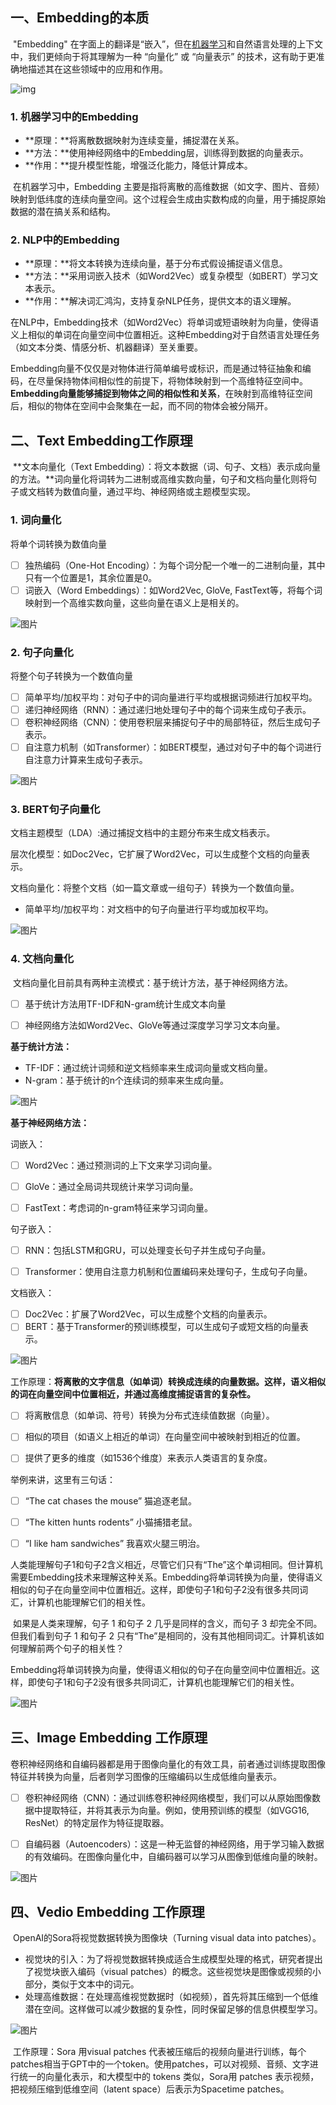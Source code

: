 

## 一、Embedding的本质

​	"Embedding" 在字面上的翻译是“嵌入”，但在[机器学习](https://so.csdn.net/so/search?q=机器学习&spm=1001.2101.3001.7020)和自然语言处理的上下文中，我们更倾向于将其理解为一种 “向量化” 或 “向量表示” 的技术，这有助于更准确地描述其在这些领域中的应用和作用。

![img](https://raw.githubusercontent.com/kaisersama112/typora_image/master/7dfe09fadde41fb3de6dd47c338ed25c.gif)

### 1. 机器学习中的Embedding

- **原理：**将离散数据映射为连续变量，捕捉潜在关系。
- **方法：**使用神经网络中的Embedding层，训练得到数据的向量表示。
- **作用：**提升模型性能，增强泛化能力，降低计算成本。

​	在机器学习中，Embedding 主要是指将离散的高维数据（如文字、图片、音频）映射到低纬度的连续向量空间。这个过程会生成由实数构成的向量，用于捕捉原始数据的潜在搞关系和结构。

### 2. NLP中的Embedding

- **原理：**将文本转换为连续向量，基于分布式假设捕捉语义信息。
- **方法：**采用词嵌入技术（如Word2Vec）或复杂模型（如BERT）学习文本表示。
- **作用：**解决词汇鸿沟，支持复杂NLP任务，提供文本的语义理解。

​	在NLP中，Embedding技术（如Word2Vec）将单词或短语映射为向量，使得语义上相似的单词在向量空间中位置相近。这种Embedding对于自然语言处理任务（如文本分类、情感分析、机器翻译）至关重要。

​	Embedding向量不仅仅是对物体进行简单编号或标识，而是通过特征抽象和编码，在尽量保持物体间相似性的前提下，将物体映射到一个高维特征空间中。**Embedding向量能够捕捉到物体之间的相似性和关系**，在映射到高维特征空间后，相似的物体在空间中会聚集在一起，而不同的物体会被分隔开。



## 二、Text Embedding工作原理

​	**文本向量化（Text Embedding）：将文本数据（词、句子、文档）表示成向量的方法。**词向量化将词转为二进制或高维实数向量，句子和文档向量化则将句子或文档转为数值向量，通过平均、神经网络或主题模型实现。

### 1. 词向量化

将单个词转换为数值向量

- [ ] 独热编码（One-Hot Encoding）：为每个词分配一个唯一的二进制向量，其中只有一个位置是1，其余位置是0。
- [ ] 词嵌入（Word Embeddings）：如Word2Vec, GloVe, FastText等，将每个词映射到一个高维实数向量，这些向量在语义上是相关的。

![图片](https://raw.githubusercontent.com/kaisersama112/typora_image/master/846ed61960420402ab1614ad7d6b8ebe.jpeg)

### 2. 句子向量化

将整个句子转换为一个数值向量

- [ ] 简单平均/加权平均：对句子中的词向量进行平均或根据词频进行加权平均。
- [ ] 递归神经网络（RNN）：通过递归地处理句子中的每个词来生成句子表示。
- [ ] 卷积神经网络（CNN）：使用卷积层来捕捉句子中的局部特征，然后生成句子表示。
- [ ] 自注意力机制（如Transformer）：如BERT模型，通过对句子中的每个词进行自注意力计算来生成句子表示。

![图片](https://raw.githubusercontent.com/kaisersama112/typora_image/master/17acae171dfd0d75f9d34eaa96bb7fb7.jpeg)

### 3. BERT句子向量化

文档主题模型（LDA）:通过捕捉文档中的主题分布来生成文档表示。

层次化模型：如Doc2Vec，它扩展了Word2Vec，可以生成整个文档的向量表示。

 文档向量化：将整个文档（如一篇文章或一组句子）转换为一个数值向量。

- 简单平均/加权平均：对文档中的句子向量进行平均或加权平均。

![图片](https://raw.githubusercontent.com/kaisersama112/typora_image/master/6471a490e9812842c30a7e6fb667a24b.png)

### 4. 文档向量化

​	文档向量化目前具有两种主流模式：基于统计方法，基于神经网络方法。

- [ ] 基于统计方法用TF-IDF和N-gram统计生成文本向量

- [ ] 神经网络方法如Word2Vec、GloVe等通过深度学习学习文本向量。

**基于统计方法：**

- TF-IDF：通过统计词频和逆文档频率来生成词向量或文档向量。
- N-gram：基于统计的n个连续词的频率来生成向量。

![图片](https://raw.githubusercontent.com/kaisersama112/typora_image/master/da75f31ad8a264015c78f3a0b960d0e1.png)

**基于神经网络方法：**

词嵌入：

- [ ] Word2Vec：通过预测词的上下文来学习词向量。
  
- [ ] GloVe：通过全局词共现统计来学习词向量。
  
- [ ] FastText：考虑词的n-gram特征来学习词向量。

句子嵌入：

- [ ] RNN：包括LSTM和GRU，可以处理变长句子并生成句子向量。
  
- [ ] Transformer：使用自注意力机制和位置编码来处理句子，生成句子向量。

文档嵌入：

- [ ] Doc2Vec：扩展了Word2Vec，可以生成整个文档的向量表示。
- [ ] BERT：基于Transformer的预训练模型，可以生成句子或短文档的向量表示。

![图片](https://raw.githubusercontent.com/kaisersama112/typora_image/master/e497dd04d13f2a057d8277dafbc19a7b.png)

​	工作原理：**将离散的文字信息（如单词）转换成连续的向量数据。这样，语义相似的词在向量空间中位置相近，并通过高维度捕捉语言的复杂性。**

- [ ] 将离散信息（如单词、符号）转换为分布式连续值数据（向量）。

- [ ] 相似的项目（如语义上相近的单词）在向量空间中被映射到相近的位置。

- [ ] 提供了更多的维度（如1536个维度）来表示人类语言的复杂度。

举例来讲，这里有三句话：

- [ ] “The cat chases the mouse” 猫追逐老鼠。

- [ ] “The kitten hunts rodents” 小猫捕猎老鼠。

- [ ] “I like ham sandwiches” 我喜欢火腿三明治。

​	人类能理解句子1和句子2含义相近，尽管它们只有“The”这个单词相同。但计算机需要Embedding技术来理解这种关系。Embedding将单词转换为向量，使得语义相似的句子在向量空间中位置相近。这样，即使句子1和句子2没有很多共同词汇，计算机也能理解它们的相关性。

​	如果是人类来理解，句子 1 和句子 2 几乎是同样的含义，而句子 3 却完全不同。但我们看到句子 1 和句子 2 只有“The”是相同的，没有其他相同词汇。计算机该如何理解前两个句子的相关性？

​	Embedding将单词转换为向量，使得语义相似的句子在向量空间中位置相近。这样，即使句子1和句子2没有很多共同词汇，计算机也能理解它们的相关性。

![图片](https://raw.githubusercontent.com/kaisersama112/typora_image/master/f927fd4b8fc124cd3e7e51604c27bb6b.jpeg)

## 三、Image Embedding 工作原理

​	卷积神经网络和自编码器都是用于图像向量化的有效工具，前者通过训练提取图像特征并转换为向量，后者则学习图像的压缩编码以生成低维向量表示。

- [ ] 卷积神经网络（CNN）：通过训练卷积神经网络模型，我们可以从原始图像数据中提取特征，并将其表示为向量。例如，使用预训练的模型（如VGG16, ResNet）的特定层作为特征提取器。

- [ ] 自编码器（Autoencoders）：这是一种无监督的神经网络，用于学习输入数据的有效编码。在图像向量化中，自编码器可以学习从图像到低维向量的映射。

![图片](https://raw.githubusercontent.com/kaisersama112/typora_image/master/27edfdc03e56835d9ea6b63431670210.png)



## 四、Vedio Embedding 工作原理

​	OpenAI的Sora将视觉数据转换为图像块（Turning visual data into patches）。

- 视觉块的引入：为了将视觉数据转换成适合生成模型处理的格式，研究者提出了视觉块嵌入编码（visual patches）的概念。这些视觉块是图像或视频的小部分，类似于文本中的词元。
- 处理高维数据：在处理高维视觉数据时（如视频），首先将其压缩到一个低维潜在空间。这样做可以减少数据的复杂性，同时保留足够的信息供模型学习。

![图片](https://raw.githubusercontent.com/kaisersama112/typora_image/master/04a240594c330b80658426f5bdad55b1.jpeg)

​	工作原理：Sora 用visual patches 代表被压缩后的视频向量进行训练，每个patches相当于GPT中的一个token。使用patches，可以对视频、音频、文字进行统一的向量化表示，和大模型中的 tokens 类似，Sora用 patches 表示视频，把视频压缩到低维空间（latent space）后表示为Spacetime patches。

